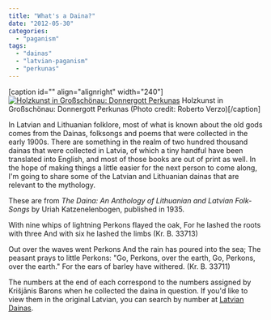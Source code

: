 ```yaml
---
title: "What's a Daina?"
date: "2012-05-30"
categories: 
  - "paganism"
tags: 
  - "dainas"
  - "latvian-paganism"
  - "perkunas"
---
```


\[caption id="" align="alignright" width="240"\][![Holzkunst in Großschönau: Donnergott Perkunas](images/6100693281_81461aba3c_m.jpg "Holzkunst in Großschönau: Donnergott Perkunas")](http://www.flickr.com/photos/8796022@N07/6100693281) Holzkunst in Großschönau: Donnergott Perkunas (Photo credit: Roberto Verzo)\[/caption\]

In Latvian and Lithuanian folklore, most of what is known about the old gods comes from the Dainas, folksongs and poems that were collected in the early 1900s. There are something in the realm of two hundred thousand dainas that were collected in Latvia, of which a tiny handful have been translated into English, and most of those books are out of print as well. In the hope of making things a little easier for the next person to come along, I'm going to share some of the Latvian and Lithuanian dainas that are relevant to the mythology.

These are from _The Daina: An Anthology of Lithuanian and Latvian Folk-Songs_ by Uriah Katzenelenbogen, published in 1935.

With nine whips of lightning Perkons flayed the oak, For he lashed the roots with three And with six he lashed the limbs (Kr. B. 33713)

Out over the waves went Perkons And the rain has poured into the sea; The peasant prays to little Perkons: "Go, Perkons, over the earth, Go, Perkons, over the earth." For the ears of barley have withered. (Kr. B. 33711)

The numbers at the end of each correspond to the numbers assigned by Krišjānis Barons when he collected the daina in question. If you'd like to view them in the original Latvian, you can search by number at [Latvian Dainas](http://latviandainas.lib.virginia.edu/).
